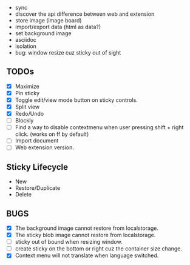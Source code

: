 - sync
- discover the api difference between web and extension
- store image (image board)
- import/export data (html as data?)
- set background image
- asciidoc
- isolation
- bug: window resize cuz sticky out of sight

## TODOs

- [x] Maximize
- [x] Pin sticky
- [x] Toggle edit/view mode button on sticky controls.
- [x] Split view
- [x] Redo/Undo
- [ ] Blockly
- [ ] Find a way to disable contextmenu when user pressing shift + right click. (works on ff by default)
- [ ] Import document
- [ ] Web extension version.

## Sticky Lifecycle

- New
- Restore/Duplicate
- Delete

## BUGS

- [x] The background image cannot restore from localstorage.
- [x] The sticky blob image cannot restore from localstorage.
- [ ] sticky out of bound when resizing window.
- [ ] create sticky on the bottom or right cuz the container size change.
- [x] Context menu will not translate when language switched.

